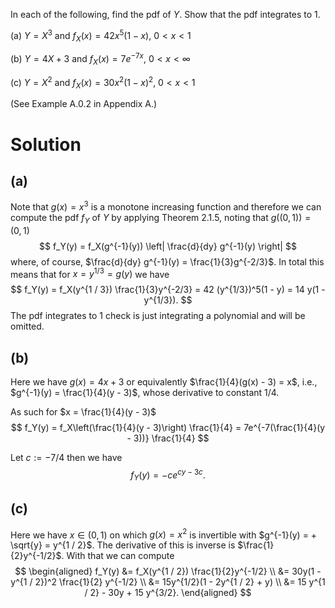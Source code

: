 In each of the following, find the pdf of $Y$. Show that the pdf integrates to 1.

(a) $Y = X^3$ and $f_X(x) = 42x^5(1-x), \ 0 < x < 1$

(b) $Y = 4X + 3$ and $f_X(x) = 7e^{-7x}, \ 0 < x < \infty$

(c) $Y = X^2$ and $f_X(x) = 30x^2(1 - x)^2, \ 0 < x < 1$

(See Example A.0.2 in Appendix A.)

# Solution
## (a)
Note that $g(x) = x^3$ is a monotone increasing function and therefore we can compute the pdf $f_Y$ of $Y$ by applying Theorem 2.1.5, noting that $g((0, 1)) = (0, 1)$
$$
f_Y(y) = f_X(g^{-1}(y)) \left| \frac{d}{dy} g^{-1}(y) \right|
$$
where, of course, $\frac{d}{dy} g^{-1}(y) = \frac{1}{3}g^{-2/3}$. In total this means that for $x = y^{1 / 3} = g(y)$ we have
$$
f_Y(y) = f_X(y^{1 / 3}) \frac{1}{3}y^{-2/3} = 42 (y^{1/3})^5(1 - y) = 14 y(1 - y^{1/3}).
$$
The pdf integrates to 1 check is just integrating a polynomial and will  be omitted.

## (b)
Here we have $g(x) = 4x + 3$ or equivalently $\frac{1}{4}(g(x) - 3) = x$, i.e., $g^{-1}(y) = \frac{1}{4}(y - 3)$, whose derivative to constant $1 / 4$.

As such for $x = \frac{1}{4}(y - 3)$
$$
f_Y(y) = f_X\left(\frac{1}{4}(y - 3)\right) \frac{1}{4} = 7e^{-7(\frac{1}{4}(y - 3))} \frac{1}{4}
$$

Let $c := - 7 / 4$ then we have
$$
f_Y(y) = -ce^{cy - 3c}.
$$

## (c)
Here we have $x \in (0, 1)$ on which $g(x) = x^2$ is invertible with $g^{-1}(y) = + \sqrt{y} = y^{1 / 2}$. The derivative of this is inverse is $\frac{1}{2}y^{-1/2}$. With that we can compute
$$
\begin{aligned}
f_Y(y) &= f_X(y^{1 / 2}) \frac{1}{2}y^{-1/2} \\
&= 30y(1 - y^{1 / 2})^2 \frac{1}{2} y^{-1/2} \\
&= 15y^{1/2}(1 - 2y^{1 / 2} + y) \\
&= 15 y^{1 / 2} - 30y + 15 y^{3/2}.
\end{aligned}
$$